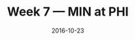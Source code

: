 ---
layout: game
title: Week 7 — MIN at PHI
season: 2016
game_id: 2016_07_MIN_PHI
week: 7
date: 2016-10-23
home_team: PHI
away_team: MIN
final_home: 21
final_away: 10
pbp_url: /assets/data/pbp/2016/2016_07_MIN_PHI.csv.gz
---